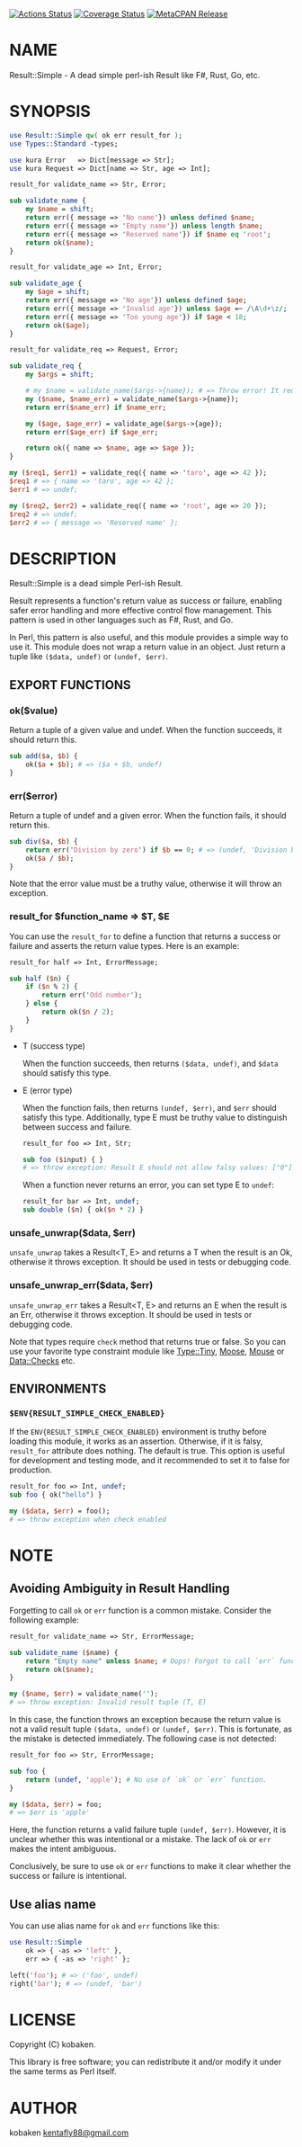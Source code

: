 [![Actions Status](https://github.com/kfly8/Result-Simple/actions/workflows/test.yml/badge.svg)](https://github.com/kfly8/Result-Simple/actions) [![Coverage Status](https://img.shields.io/coveralls/kfly8/Result-Simple/main.svg?style=flat)](https://coveralls.io/r/kfly8/Result-Simple?branch=main) [![MetaCPAN Release](https://badge.fury.io/pl/Result-Simple.svg)](https://metacpan.org/release/Result-Simple)
# NAME

Result::Simple - A dead simple perl-ish Result like F#, Rust, Go, etc.

# SYNOPSIS

```perl
use Result::Simple qw( ok err result_for );
use Types::Standard -types;

use kura Error   => Dict[message => Str];
use kura Request => Dict[name => Str, age => Int];

result_for validate_name => Str, Error;

sub validate_name {
    my $name = shift;
    return err({ message => 'No name'}) unless defined $name;
    return err({ message => 'Empty name'}) unless length $name;
    return err({ message => 'Reserved name'}) if $name eq 'root';
    return ok($name);
}

result_for validate_age => Int, Error;

sub validate_age {
    my $age = shift;
    return err({ message => 'No age'}) unless defined $age;
    return err({ message => 'Invalid age'}) unless $age =~ /\A\d+\z/;
    return err({ message => 'Too young age'}) if $age < 18;
    return ok($age);
}

result_for validate_req => Request, Error;

sub validate_req {
    my $args = shift;

    # my $name = validate_name($args->{name}); # => Throw error! It requires list context to handle error
    my ($name, $name_err) = validate_name($args->{name});
    return err($name_err) if $name_err;

    my ($age, $age_err) = validate_age($args->{age});
    return err($age_err) if $age_err;

    return ok({ name => $name, age => $age });
}

my ($req1, $err1) = validate_req({ name => 'taro', age => 42 });
$req1 # => { name => 'taro', age => 42 };
$err1 # => undef;

my ($req2, $err2) = validate_req({ name => 'root', age => 20 });
$req2 # => undef;
$err2 # => { message => 'Reserved name' };
```

# DESCRIPTION

Result::Simple is a dead simple Perl-ish Result.

Result represents a function's return value as success or failure, enabling safer error handling and more effective control flow management.
This pattern is used in other languages such as F#, Rust, and Go.

In Perl, this pattern is also useful, and this module provides a simple way to use it.
This module does not wrap a return value in an object. Just return a tuple like `($data, undef)` or `(undef, $err)`.

## EXPORT FUNCTIONS

### ok($value)

Return a tuple of a given value and undef. When the function succeeds, it should return this.

```perl
sub add($a, $b) {
    ok($a + $b); # => ($a + $b, undef)
}
```

### err($error)

Return a tuple of undef and a given error. When the function fails, it should return this.

```perl
sub div($a, $b) {
    return err('Division by zero') if $b == 0; # => (undef, 'Division by zero')
    ok($a / $b);
}
```

Note that the error value must be a truthy value, otherwise it will throw an exception.

### result\_for $function\_name => $T, $E

You can use the `result_for` to define a function that returns a success or failure and asserts the return value types. Here is an example:

```perl
result_for half => Int, ErrorMessage;

sub half ($n) {
    if ($n % 2) {
        return err('Odd number');
    } else {
        return ok($n / 2);
    }
}
```

- T (success type)

    When the function succeeds, then returns `($data, undef)`, and `$data` should satisfy this type.

- E (error type)

    When the function fails, then returns `(undef, $err)`, and `$err` should satisfy this type.
    Additionally, type E must be truthy value to distinguish between success and failure.

    ```perl
    result_for foo => Int, Str;

    sub foo ($input) { }
    # => throw exception: Result E should not allow falsy values: ["0"] because Str allows "0"
    ```

    When a function never returns an error, you can set type E to `undef`:

    ```perl
    result_for bar => Int, undef;
    sub double ($n) { ok($n * 2) }
    ```

### unsafe\_unwrap($data, $err)

`unsafe_unwrap` takes a Result<T, E> and returns a T when the result is an Ok, otherwise it throws exception.
It should be used in tests or debugging code.

### unsafe\_unwrap\_err($data, $err)

`unsafe_unwrap_err` takes a Result<T, E> and returns an E when the result is an Err, otherwise it throws exception.
It should be used in tests or debugging code.

Note that types require `check` method that returns true or false. So you can use your favorite type constraint module like
[Type::Tiny](https://metacpan.org/pod/Type%3A%3ATiny), [Moose](https://metacpan.org/pod/Moose), [Mouse](https://metacpan.org/pod/Mouse) or [Data::Checks](https://metacpan.org/pod/Data%3A%3AChecks) etc.

## ENVIRONMENTS

### `$ENV{RESULT_SIMPLE_CHECK_ENABLED}`

If the `ENV{RESULT_SIMPLE_CHECK_ENABLED}` environment is truthy before loading this module, it works as an assertion.
Otherwise, if it is falsy, `result_for` attribute does nothing. The default is true.
This option is useful for development and testing mode, and it recommended to set it to false for production.

```perl
result_for foo => Int, undef;
sub foo { ok("hello") }

my ($data, $err) = foo();
# => throw exception when check enabled
```

# NOTE

## Avoiding Ambiguity in Result Handling

Forgetting to call `ok` or `err` function is a common mistake. Consider the following example:

```perl
result_for validate_name => Str, ErrorMessage;

sub validate_name ($name) {
    return "Empty name" unless $name; # Oops! Forgot to call `err` function.
    return ok($name);
}

my ($name, $err) = validate_name('');
# => throw exception: Invalid result tuple (T, E)
```

In this case, the function throws an exception because the return value is not a valid result tuple `($data, undef)` or `(undef, $err)`.
This is fortunate, as the mistake is detected immediately. The following case is not detected:

```perl
result_for foo => Str, ErrorMessage;

sub foo {
    return (undef, 'apple'); # No use of `ok` or `err` function.
}

my ($data, $err) = foo;
# => $err is 'apple'
```

Here, the function returns a valid failure tuple `(undef, $err)`. However, it is unclear whether this was intentional or a mistake.
The lack of `ok` or `err` makes the intent ambiguous.

Conclusively, be sure to use `ok` or `err` functions to make it clear whether the success or failure is intentional.

## Use alias name

You can use alias name for `ok` and `err` functions like this:

```perl
use Result::Simple
    ok => { -as => 'left' },
    err => { -as => 'right' };

left('foo'); # => ('foo', undef)
right('bar'); # => (undef, 'bar')
```

# LICENSE

Copyright (C) kobaken.

This library is free software; you can redistribute it and/or modify
it under the same terms as Perl itself.

# AUTHOR

kobaken <kentafly88@gmail.com>
